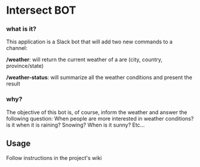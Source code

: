 # Intersect BOT

### what is it?
This application is a Slack bot that will add two new commands to a channel:

**/weather**: will return the current weather of a are (city, country, province/state)

**/weather-status**: will summarize all the weather conditions and present the result

### why?
The objective of this bot is, of course, inform the weather and answer the following question: When people are more interested in weather conditions? is it when it is raining? Snowing? When is it sunny? Etc...

## Usage
Follow instructions in the project's wiki
